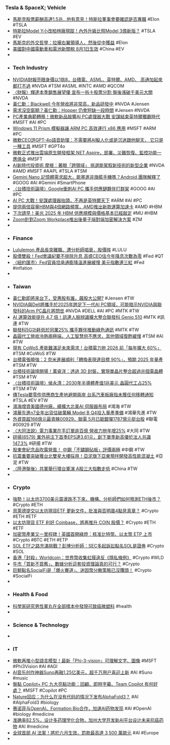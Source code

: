 ### Tesla & SpaceX; Vehicle
- [馬斯克股票薪酬高達1.5兆…他有意見！特斯拉董事會要確認是否專職](https://udn.com/news/story/6811/7983521) #Elon #TSLA
- [特斯拉Model Y小改柏林廠現蹤！內外升級比照Model 3煥新版？](https://cars.tvbs.com.tw/car-news/193422) #TSLA #EV
- [馬斯克的外交哲學：拉攏右翼領導人，然後從中獲益](https://cn.nytimes.com/technology/20240523/elon-musk-world-leaders/zh-hant/) #Elon
- [美國對中國電動車和電池新關稅 8月1日生效](https://m.cnyes.com/news/id/5571692) #China #EV
-
- ### Tech Industry
- [NVIDIA財報亮眼身價以1挑8，台積電、ASML、英特爾、AMD、 高通加起來都打不過](https://www.techbang.com/posts/115549-comparison-of-the-market-value-of-the-chip-industry-nvidia) #NVDA #TSM #ASML #INTC #AMD #QCOM
- [〈財報〉輝達本季銷售展望優 宣布一拆十股票分割 盤後漲破千美元大關](https://news.cnyes.com/news/id/5571762) #NVDA
- [黃仁勳：Blackwell 今年營收將非常高，新品研發中](https://technews.tw/2024/05/23/blackwell-jensen-huang/) #NVDA #Jensen
- [需求沒空窗期？黃仁勳：Hopper 仍會短缺一段時間](https://technews.tw/2024/05/23/jensen-huang-hopper-shortage-a-period-of-time/) #Jensen #NVDA
- [PC產業典範轉移！微軟新品敲響AI PC處理器大戰 安謀結束英特爾獨霸時代](https://news.cnyes.com/news/id/5571834) #MSFT #AI #PC
- [Windows 11 Prism 模擬器讓 ARM PC 高效運行 x86 應用](https://www.newmobilelife.com/2024/05/22/windows-11-prism-arm-pc-run-x86-apps/) #MSFT #ARM #PC
- [微軟CEO評GPT-4o語音助理：不需要將AI擬人化或是沉迷跟他聊天， 它只是一種工具](https://www.techbang.com/posts/115536-microsoft-ceo-commented-on-gpt-4o-dont-anthropomorphize-ai) #MSFT #GPT4o
- [微軟正式推出雲端原生開發框架.NET Aspire，部署、災難恢復、監控功能一應俱全](https://www.ithome.com.tw/news/163052) #MSFT
- [AI新時代投資術 摩根：著眼「跨領域」 挑選能駕馭新技術的新型企業](https://news.cnyes.com/news/id/5571175) #NVDA #AMD #MSFT #AAPL #TSLA #TSM
- [Gemini Nano 記憶體需求超大，能塞進非旗艦手機嗎？Android 團隊解釋了](https://www.inside.com.tw/article/35102-gemini-nano-for-flagship-phone) #GOOG #AI #Gemini #SmartPhone
- [〈台積技術論壇〉Google衝刺AI PC 攜手供應鏈夥伴打群架](https://news.cnyes.com/news/id/5572646) #GOOG #AI #PC
- [AI PC 大戰！安謀處理器抬頭，不再是英特爾天下](https://technews.tw/2024/05/23/ai-pc-war-start/) #ARM #AI #PC
- [提供兩倍容量HBM與4倍網路頻寬，AMD推出新款運算加速卡](https://www.ithome.com.tw/review/163009) #AMD #HBM
- [下次請早！美光 2025 年 HBM 供應規模與價格基本已經敲定](https://finance.technews.tw/2024/05/22/microns-hbm-supply-scale-and-price-in-2025-have-basically-been-finalized/) #MU #HBM
- [Zoom針對Zoom Workplace推出後量子端對端加密解決方案](https://www.ithome.com.tw/news/163022) #ZM
-
- ### Finance
- [Lululemon 產品長突離職、遭分析師唱衰，股價摔](https://finance.technews.tw/2024/05/23/lululemon-stock-sinks-as-chief-product-officer-resigns/) #LULU
- [股債雙殺！Fed會議紀要不排除升息 高盛CEO估今年降息次數為零](https://news.cnyes.com/news/id/5571748) #Fed #QT
- [〈紐約匯市〉Fed官員坦承通膨降溫進展緩慢 美元指數連三紅](https://news.cnyes.com/news/id/5571760) #Fed #inflation
-
- ### Taiwan
- [黃仁勳即將來台下，受惠股有誰，飆股大公開?](https://news.cnyes.com/news/id/5572650) #Jensen #TW
- [NVIDIA與Dell將攜手於2025年跨足下一代AI PC領域，可能暗示NVIDIA與聯發科的Arm PC晶片將問世](https://www.cool3c.com/article/216604) #NVDA #DELL #AI #PC #MTK #TW
- [AI 運算效能提升 4.7 倍！訊連人臉辨識擴大整合聯發科 Genio 510](https://finance.technews.tw/2024/05/23/genio-510/) #MTK #訊連 #TW
- [聯發科5G功耗低於同業25% 攜手夥伴推動綠色通訊](https://news.cnyes.com/news/id/5572680) #MTK #TW
- [晶圓代工營收冷熱兩極端，人工智慧供不應求，其他領域復甦緩慢](https://finance.technews.tw/2024/05/23/foundry-revenue-is-at-both-extremes-hot-and-cold/) #TSM #AI #TW
- [現有 CoWoS 產能難滿足未來需求！台積電力拚 2026 前「每年擴大 60%」](https://technews.tw/2024/05/22/tsmc-expand-cowos-capacity/) #TSM #CoWoS #TW
- [台積電張曉強：2 奈米進展順利「轉換表現達目標 90%」，預期 2025 年量產](https://technews.tw/2024/05/23/tsmc-2024-taiwan-technology-symposium-see-future/) #TSM #TW
- [台積技術論壇開場！萬睿洋：透過 3D 封裝，實現單晶片整合超過兆個電晶體](https://technews.tw/2024/05/23/tsmc-2024-taiwan-technology-symposium/) #TSM #TW
- [〈台積技術論壇〉侯永清：2030年半導體產值1兆美元 晶圓代工占25%](https://news.cnyes.com/news/id/5572278) #TSM #TW
- [傳Tesla要零件供應商生產地避開兩岸 台系汽車板廠指未獲任何移轉通知](https://news.cnyes.com/news/id/5572350) #TSLA #EV #TW
- [鴻海增資美國德州廠，續擴大北美AI 伺服器布局](https://technews.tw/2024/05/23/foxconn-usa-increase-capital/) #鴻海 #TW
- [鴻華先進n7全年出貨估破萬輛 Model B Q4投入量產準備](https://news.cnyes.com/news/id/5572383) #鴻華先進 #TW
- [外資買超166億元最青睞00929、聯電 5月已砸銀彈1787億元挺台股](https://news.cnyes.com/news/id/5572780) #聯電 #00929 #TW
- [〈大同法說〉電力事業在手訂單逾百億 營收力拚年增25%](https://news.cnyes.com/news/id/5571463) #大同 #TW
- [研揚(6579) 業外挹注下首季EPS達3.61元，創下單季新高優於法人共識147.3%](https://uanalyze.com.tw/articles/992265364) #研揚 #TW
- [股東會紀念品吹露營風！ 中鋼「不鏽鋼砧板」評價兩極](https://news.cts.com.tw/cts/general/202405/202405232327265.html) #中鋼 #TW
- [抗震重要突破獲台北雙星大樓採用！亞泥旗下亞東預拌開發高性能混凝土](https://finance.technews.tw/2024/05/23/performance-concrete/) #亞泥 #TW
- [〈陸港盤後〉共軍舉行環台軍演 A股三大指數走低](https://news.cnyes.com/news/id/5572398) #China #TW
-
- ### Crypto
- [強勢！以太坊3700美元震盪跌不下來，機構、分析師們如何預測ETH後市？](https://www.blocktempo.com/experts-predict-eth-price-to-break-10000/) #Crypto #ETH
- [貝萊德提交以太坊現貨ETF 更新文件，批准與否明晨4點見真章？](https://abmedia.io/blackrock-edited-19b4-form) #Crypto #ETH #ETF
- [以太坊現貨 ETF 利好 Coinbase，將再推升 COIN 股價？](https://abmedia.io/eth-spot-etf-will-benefit-coinbase) #Crypto #ETH #ETF
- [加密幣產業又一里程碑！英國首開綠燈：核准比特幣、以太幣 ETP 上市](https://blockcast.it/2024/05/23/etps-for-bitcoin-and-ethereum-approved-in-uk/) #Crypto #BTC #ETH #ETP
- [SOL ETF之路充滿挑戰？彭博分析師：SEC多起訴訟點名SOL是證券](https://abmedia.io/sol-is-the-next-spot-etf) #Crypto #SOL
- [香港「封殺」Worldcoin：世界幣收集虹膜違反《隱私條例》](https://www.blocktempo.com/worldcoin-collection-iris-data-has-violated-hongkong-law/) #Crypto #WLD
- [牛市「買新不買舊」，數據分析這套投資理論真的可行？](https://www.blocktempo.com/is-it-necessary-to-buy-new-rather-than-old-in-a-bull-market-data-analysis-of-this-set-of-investment-theories/) #Crypto
- [巨鯨點名SocialFi是「爆火賽道」、迷因幣分散策略已沒賺頭！](https://www.blocktempo.com/why-are-whales-so-optimistic-about-socialfi-analyzing-meme-coin-trading-strategies-and-sector-evolution/) #Crypto #SocialFi
-
- ### Health & Food
- [科學家研究男性睪丸在全部樣本中發現可致癌微塑料](https://www.stheadline.com/world-topics/3346787/科學家研究男性睪丸-在全部樣本中發現可致癌微塑料) #health
-
- ### Science & Technology
-
- ### IT
- [微軟再推小型語言模型！最新「Phi-3-vision」可理解文字、圖像](https://www.inside.com.tw/article/35090-microsoft-phi-3-vision) #MSFT #Phi3Vision #AI #AGI
- [AI音乐创作神器Suno再融1.25亿美元，超千万用户喜迎上新](https://www.jiqizhixin.com/articles/2024-05-23) #AI #Suno #music
- [盤點 Copilot+ PC 九大亮點功能：回顧、即時字幕、Team Copilot 有何好處？](https://technews.tw/2024/05/22/copilot-plus-pc-features/) #MSFT #Copilot #PC
- [Nature回应：为什么在没有代码的情况下发布AlphaFold3？](https://www.jiqizhixin.com/articles/2024-05-23-4) #AI #AlphaFold3 #biology
- [赛诺菲与OpenAI、Formation Bio合作，加速AI药物发现](https://www.jiqizhixin.com/articles/2024-05-23-5) #AI #OpenAI #biology #medicine
- [准确率82.5%，设计多药理学化合物，加州大学开发新AI平台设计未来抗癌药物](https://www.jiqizhixin.com/articles/2024-05-23-3) #AI #medicine
- [全球首部 AI 法案！將於六月生效，罰款最高達 3,500 萬歐元](https://technews.tw/2024/05/22/eu-worlds-first-major-law-for-ai/) #AI #Europe
-